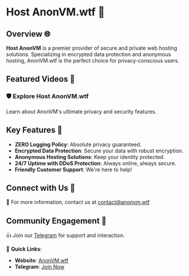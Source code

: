 # Host AnonVM.wtf 🚀

## Overview 🌐

**Host AnonVM** is a premier provider of secure and private web hosting solutions. Specializing in encrypted data protection and anonymous hosting, AnonVM.wtf is the perfect choice for privacy-conscious users.

## Featured Videos 🎥

### 🛡️ Explore Host AnonVM.wtf
Learn about AnonVM's ultimate privacy and security features.
## Key Features 🔑

- **ZERO Logging Policy**: Absolute privacy guaranteed.
- **Encrypted Data Protection**: Secure your data with robust encryption.
- **Anonymous Hosting Solutions**: Keep your identity protected.
- **24/7 Uptime with DDoS Protection**: Always online, always secure.
- **Friendly Customer Support**: We're here to help!

## Connect with Us 🤝

📧 For more information, contact us at contact@anonvm.wtf

## Community Engagement 👥

👍 Join our [Telegram](https://t.me/anonvm_wtf) for support and interaction.

🔗 **Quick Links**:
- **Website**: [AnonVM.wtf](https://anonvm.wtf)
- **Telegram**: [Join Now](https://t.me/anonvm_wtf)
